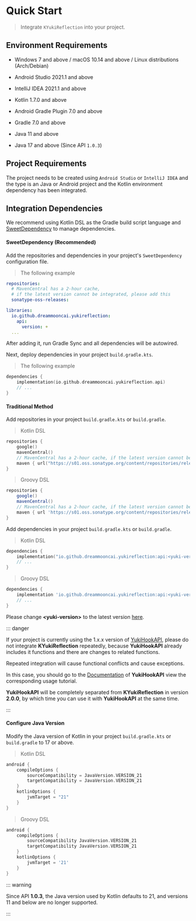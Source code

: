 # Quick Start

> Integrate `KYukiReflection` into your project.

## Environment Requirements

- Windows 7 and above / macOS 10.14 and above / Linux distributions (Arch/Debian)

- Android Studio 2021.1 and above

- IntelliJ IDEA 2021.1 and above

- Kotlin 1.7.0 and above

- Android Gradle Plugin 7.0 and above

- Gradle 7.0 and above

- Java 11 and above

- Java 17 and above (Since API `1.0.3`)

## Project Requirements

The project needs to be created using `Android Studio` or `IntelliJ IDEA` and the type is an Java or Android project and the Kotlin environment dependency has been integrated.

## Integration Dependencies

We recommend using Kotlin DSL as the Gradle build script language and [SweetDependency](https://github.com/HighCapable/SweetDependency) to manage dependencies.

#### SweetDependency (Recommended)

Add the repositories and dependencies in your project's `SweetDependency` configuration file.

> The following example

```yaml
repositories:
  # MavenCentral has a 2-hour cache,
  # if the latest version cannot be integrated, please add this
  sonatype-oss-releases:

libraries:
  io.github.dreammooncai.yukireflection:
    api:
      version: +
  ...
```

After adding it, run Gradle Sync and all dependencies will be autowired.

Next, deploy dependencies in your project `build.gradle.kts`.

> The following example

```kotlin
dependencies {
    implementation(io.github.dreammooncai.yukireflection.api)
    // ...
}
```

#### Traditional Method

Add repositories in your project `build.gradle.kts` or `build.gradle`.

> Kotlin DSL

```kotlin
repositories {
    google()
    mavenCentral()
    // MavenCentral has a 2-hour cache, if the latest version cannot be integrated, please add this URL
    maven { url("https://s01.oss.sonatype.org/content/repositories/releases/") }
}
```

> Groovy DSL

```groovy
repositories {
    google()
    mavenCentral()
    // MavenCentral has a 2-hour cache, if the latest version cannot be integrated, please add this URL
    maven { url 'https://s01.oss.sonatype.org/content/repositories/releases/' }
}
```

Add dependencies in your project `build.gradle.kts` or `build.gradle`.

> Kotlin DSL

```kotlin
dependencies {
    implementation("io.github.dreammooncai.yukireflection:api:<yuki-version>")
    // ...
}
```

> Groovy DSL

```groovy
dependencies {
    implementation 'io.github.dreammooncai.yukireflection:api:<yuki-version>'
    // ...
}
```

Please change **&lt;yuki-version&gt;** to the latest version [here](../about/changelog).

::: danger

If your project is currently using the 1.x.x version of [YukiHookAPI](https://github.com/HighCapable/YukiHookAPI), please do not integrate **KYukiReflection** repeatedly, because **YukiHookAPI** already includes it functions and there are changes to related functions.

Repeated integration will cause functional conflicts and cause exceptions.

In this case, you should go to the [Documentation](https://dreammoonboy.github.io/YukiHookAPI/zh-cn/) of **YukiHookAPI** view the corresponding usage tutorial.

**YukiHookAPI** will be completely separated from **KYukiReflection** in version **2.0.0**, by which time you can use it with **YukiHookAPI** at the same time.

:::

#### Configure Java Version

Modify the Java version of Kotlin in your project `build.gradle.kts` or `build.gradle` to 17 or above.

> Kotlin DSL

```kt
android {
    compileOptions {
        sourceCompatibility = JavaVersion.VERSION_21
        targetCompatibility = JavaVersion.VERSION_21
    }
    kotlinOptions {
        jvmTarget = "21"
    }
}
```

> Groovy DSL

```groovy
android {
    compileOptions {
        sourceCompatibility JavaVersion.VERSION_21
        targetCompatibility JavaVersion.VERSION_21
    }
    kotlinOptions {
        jvmTarget = '21'
    }
}
```

::: warning

Since API **1.0.3**, the Java version used by Kotlin defaults to 21, and versions 11 and below are no longer supported.

:::